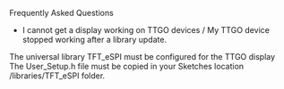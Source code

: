 Frequently Asked Questions

- I cannot get a display working on TTGO devices / My TTGO device stopped working after a library update.

The universal library TFT_eSPI must be configured for the TTGO display  
The User_Setup.h file must be copied in your Sketches location /libraries/TFT_eSPI folder.



